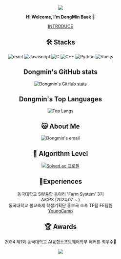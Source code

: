 
<div align=center>
<img src="https://capsule-render.vercel.app/api?type=waving&color=87CEEB&height=150&section=header&text=WELCOME"/>

**Hi Welcome, I'm DongMin Baek 👋**


[INTRODUCE](https://possible-ceder-94b.notion.site/eef04aa991434113b712551d4134061a)


## 🛠️ Stacks

       
![react](https://img.shields.io/badge/React-20232A?style=for-the-badge&logo=react&logoColor=61DAFB)
![Javascript](https://img.shields.io/badge/JavaScript-F7DF1E?style=for-the-badge&logo=JavaScript&logoColor=white)
![C](https://img.shields.io/badge/C-00599C?style=for-the-badge&logo=c&logoColor=white)
![C++](https://img.shields.io/badge/C%2B%2B-00599C?style=for-the-badge&logo=c%2B%2B&logoColor=white)
![Python](https://img.shields.io/badge/Python-3776AB?style=for-the-badge&logo=python&logoColor=white)
![Vue.js](https://img.shields.io/badge/-Vue.js-4fc08d?style=flat&logo=vuedotjs&logoColor=white)
  

     
## Dongmin's GitHub stats


![Dongmin's GitHub stats](https://github-readme-stats.vercel.app/api?username=dongmin0204&show_icons=true&hide=contribs,prs&show_icons=true&theme=skyblue)
  


## Dongmin's Top Languages

![Top Langs](https://github-readme-stats.vercel.app/api/top-langs/?username=dongmin0204&layout=compact&theme=dracula)
  

## 🐱 About Me

![Dongmin's email](https://img.shields.io/badge/Gmail-D14836?style=for-the-badge&logo=gmail&logoColor=white)
  

## 🏅 Algorithm Level

[![Solved.ac 프로필](http://mazassumnida.wtf/api/v2/generate_badge?boj=nm2205)](https://solved.ac/nm2205)
  

## 🌱Experiences
동국대학교 SW융합 동아리 'Farm System' 3기  
AiCPS (2024.07 ~ )  
동국대학교 불교축제 학생기획단 홍보국 소속 TF팀 FE팀원  
[YoungCamp](https://youngcamp.co.kr/about)
  
## 🏆 Awards

2024 제1회 동국대학교 AI융합소프트웨어학부 해커톤 최우수🏅

<img src="https://capsule-render.vercel.app/api?type=waving&color=87CEEB&height=150&section=footer" />

<!--

Here are some ideas to get you started:

- 🔭 I’m currently working on ...
- 🌱 I’m currently learning ...
- 👯 I’m looking to collaborate on ...
- 🤔 I’m looking for help with ...
- 💬 Ask me about ...
- 📫 How to reach me: ...
- 😄 Pronouns: ...
- ⚡ Fun fact: ...
-->
